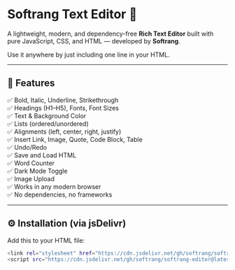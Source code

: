 # Softrang Text Editor 📝

A lightweight, modern, and dependency-free **Rich Text Editor** built with pure JavaScript, CSS, and HTML — developed by **Softrang**.

Use it anywhere by just including one line in your HTML.

---

## 🚀 Features
✅ Bold, Italic, Underline, Strikethrough  
✅ Headings (H1–H5), Fonts, Font Sizes  
✅ Text & Background Color  
✅ Lists (ordered/unordered)  
✅ Alignments (left, center, right, justify)  
✅ Insert Link, Image, Quote, Code Block, Table  
✅ Undo/Redo  
✅ Save and Load HTML  
✅ Word Counter  
✅ Dark Mode Toggle  
✅ Image Upload  
✅ Works in any modern browser  
✅ No dependencies, no frameworks  

---

## ⚙️ Installation (via jsDelivr)

Add this to your HTML file:

```bash
<link rel="stylesheet" href="https://cdn.jsdelivr.net/gh/softrang/softrang-editor@latest/softrang-editor.css">
<script src="https://cdn.jsdelivr.net/gh/softrang/softrang-editor@latest/softrang-editor.js"></script>
```